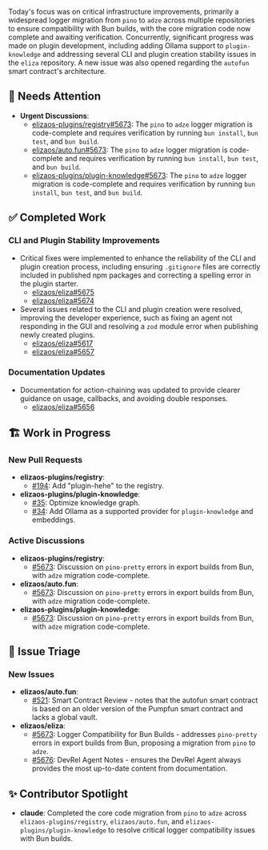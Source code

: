 Today's focus was on critical infrastructure improvements, primarily a widespread logger migration from `pino` to `adze` across multiple repositories to ensure compatibility with Bun builds, with the core migration code now complete and awaiting verification. Concurrently, significant progress was made on plugin development, including adding Ollama support to `plugin-knowledge` and addressing several CLI and plugin creation stability issues in the `eliza` repository. A new issue was also opened regarding the `autofun` smart contract's architecture.

## 🚨 Needs Attention
- **Urgent Discussions**:
    - [elizaos-plugins/registry#5673](https://github.com/elizaos-plugins/registry/issues/5673): The `pino` to `adze` logger migration is code-complete and requires verification by running `bun install`, `bun test`, and `bun build`.
    - [elizaos/auto.fun#5673](https://github.com/elizaos/auto.fun/issues/5673): The `pino` to `adze` logger migration is code-complete and requires verification by running `bun install`, `bun test`, and `bun build`.
    - [elizaos-plugins/plugin-knowledge#5673](https://github.com/elizaos-plugins/plugin-knowledge/issues/5673): The `pino` to `adze` logger migration is code-complete and requires verification by running `bun install`, `bun test`, and `bun build`.

## ✅ Completed Work
### CLI and Plugin Stability Improvements
- Critical fixes were implemented to enhance the reliability of the CLI and plugin creation process, including ensuring `.gitignore` files are correctly included in published npm packages and correcting a spelling error in the plugin starter.
    - [elizaos/eliza#5675](https://github.com/elizaos/eliza/pull/5675)
    - [elizaos/eliza#5674](https://github.com/elizaos/eliza/pull/5674)
- Several issues related to the CLI and plugin creation were resolved, improving the developer experience, such as fixing an agent not responding in the GUI and resolving a `zod` module error when publishing newly created plugins.
    - [elizaos/eliza#5617](https://github.com/elizaos/eliza/issues/5617)
    - [elizaos/eliza#5657](https://github.com/elizaos/eliza/issues/5657)

### Documentation Updates
- Documentation for action-chaining was updated to provide clearer guidance on usage, callbacks, and avoiding double responses.
    - [elizaos/eliza#5656](https://github.com/elizaos/eliza/issues/5656)

## 🏗️ Work in Progress
### New Pull Requests
- **elizaos-plugins/registry**:
    - [#194](https://github.com/elizaos-plugins/registry/pull/194): Add "plugin-hehe" to the registry.
- **elizaos-plugins/plugin-knowledge**:
    - [#35](https://github.com/elizaos-plugins/plugin-knowledge/pull/35): Optimize knowledge graph.
    - [#34](https://github.com/elizaos-plugins/plugin-knowledge/pull/34): Add Ollama as a supported provider for `plugin-knowledge` and embeddings.

### Active Discussions
- **elizaos-plugins/registry**:
    - [#5673](https://github.com/elizaos-plugins/registry/issues/5673): Discussion on `pino-pretty` errors in export builds from Bun, with `adze` migration code-complete.
- **elizaos/auto.fun**:
    - [#5673](https://github.com/elizaos/auto.fun/issues/5673): Discussion on `pino-pretty` errors in export builds from Bun, with `adze` migration code-complete.
- **elizaos-plugins/plugin-knowledge**:
    - [#5673](https://github.com/elizaos-plugins/plugin-knowledge/issues/5673): Discussion on `pino-pretty` errors in export builds from Bun, with `adze` migration code-complete.

## 🐞 Issue Triage
### New Issues
- **elizaos/auto.fun**:
    - [#521](https://github.com/elizaos/auto.fun/issues/521): Smart Contract Review - notes that the autofun smart contract is based on an older version of the Pumpfun smart contract and lacks a global vault.
- **elizaos/eliza**:
    - [#5673](https://github.com/elizaos/eliza/issues/5673): Logger Compatibility for Bun Builds - addresses `pino-pretty` errors in export builds from Bun, proposing a migration from `pino` to `adze`.
    - [#5676](https://github.com/elizaos/eliza/issues/5676): DevRel Agent Notes - ensures the DevRel Agent always provides the most up-to-date content from documentation.

## ✨ Contributor Spotlight
- **claude**: Completed the core code migration from `pino` to `adze` across `elizaos-plugins/registry`, `elizaos/auto.fun`, and `elizaos-plugins/plugin-knowledge` to resolve critical logger compatibility issues with Bun builds.